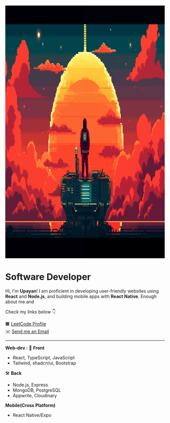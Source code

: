 <p align="center">
  <img src="https://github.com/sinster23/Screenshots/blob/main/ai-generated-8674485_1280.png" height="800" alt="Banner" />
</p>

# Software Developer

Hi, I'm **Upayan**! I am proficient in developing user-friendly websites using **React** and **Node.js**, and building mobile apps with **React Native**.
Enough about me and

Check my links below 👇

🟧 [LeetCode Profile](https://leetcode.com/u/Sinster)  
✉️ [Send me an Email](upayandutta204@gmail.com)

---

**Web-dev :** 
🎨 **Front**  
- React, TypeScript, JavaScript  
- Tailwind, shadcn/ui, Bootstrap  

🛠️ **Back**  
- Node.js, Express  
- MongoDB, PostgreSQL  
- Appwrite, Cloudinary  

**Mobile(Cross Platform)**  
- React Native/Expo  

